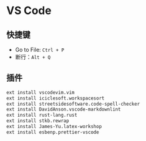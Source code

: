 # VS Code

## 快捷键

- Go to File: `Ctrl + P`
- 断行：`Alt + Q`

## 插件

```sh
ext install vscodevim.vim
ext install iciclesoft.workspacesort
ext install streetsidesoftware.code-spell-checker
ext install DavidAnson.vscode-markdownlint
ext install rust-lang.rust
ext install stkb.rewrap
ext install James-Yu.latex-workshop
ext install esbenp.prettier-vscode
```

